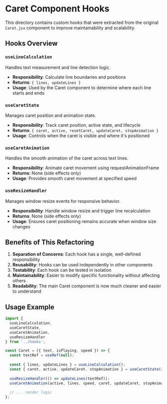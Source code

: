 # Caret Component Hooks

This directory contains custom hooks that were extracted from the original `Caret.jsx` component to improve maintainability and scalability.

## Hooks Overview

### `useLineCalculation`
Handles text measurement and line detection logic.
- **Responsibility**: Calculate line boundaries and positions
- **Returns**: `{ lines, updateLines }`
- **Usage**: Used by the Caret component to determine where each line starts and ends

### `useCaretState`
Manages caret position and animation state.
- **Responsibility**: Track caret position, active state, and lifecycle
- **Returns**: `{ caret, active, resetCaret, updateCaret, stopAnimation }`
- **Usage**: Controls when the caret is visible and where it's positioned

### `useCaretAnimation`
Handles the smooth animation of the caret across text lines.
- **Responsibility**: Animate caret movement using requestAnimationFrame
- **Returns**: None (side effects only)
- **Usage**: Provides smooth caret movement at specified speed

### `useResizeHandler`
Manages window resize events for responsive behavior.
- **Responsibility**: Handle window resize and trigger line recalculation
- **Returns**: None (side effects only)
- **Usage**: Ensures caret positioning remains accurate when window size changes

## Benefits of This Refactoring

1. **Separation of Concerns**: Each hook has a single, well-defined responsibility
2. **Reusability**: Hooks can be used independently in other components
3. **Testability**: Each hook can be tested in isolation
4. **Maintainability**: Easier to modify specific functionality without affecting others
5. **Readability**: The main Caret component is now much cleaner and easier to understand

## Usage Example

```jsx
import { 
  useLineCalculation, 
  useCaretState, 
  useCaretAnimation, 
  useResizeHandler 
} from '../hooks';

const Caret = ({ text, isPlaying, speed }) => {
  const textRef = useRef(null);
  
  const { lines, updateLines } = useLineCalculation();
  const { caret, active, updateCaret, stopAnimation } = useCaretState(isPlaying, lines);
  
  useResizeHandler(() => updateLines(textRef));
  useCaretAnimation(active, lines, speed, caret, updateCaret, stopAnimation);
  
  // ... render logic
};
``` 